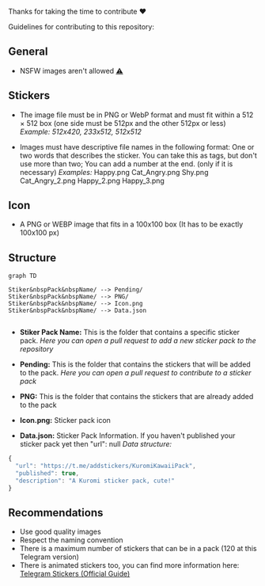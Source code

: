 Thanks for taking the time to contribute ❤️

Guidelines for contributing to this repository:

## General

- NSFW images aren't allowed [⚠](https://docs.github.com/en/site-policy/acceptable-use-policies/github-sexually-obscene-content)

## Stickers

- The image file must be in PNG or WebP format and must fit within a 512 × 512 box (one side must be 512px and the other 512px or less)
_Example: 
512x420, 233x512, 512x512_

- Images must have descriptive file names in the following format: One or two words that describes the sticker. You can take this as tags, but don't use more than two; You can add a number at the end. (only if it is necessary)
_Examples:_
Happy.png
Cat_Angry.png
Shy.png
Cat_Angry_2.png
Happy_2.png
Happy_3.png

## Icon

- A PNG or WEBP image that fits in a 100x100 box (It has to be exactly 100x100 px)

## Structure

```mermaid
graph TD

Stiker&nbspPack&nbspName/ --> Pending/
Stiker&nbspPack&nbspName/ --> PNG/
Stiker&nbspPack&nbspName/ --> Icon.png
Stiker&nbspPack&nbspName/ --> Data.json


```

- **Stiker Pack Name:** This is the folder that contains a specific sticker pack. _Here you can open a pull request to add a new sticker pack to the repository_

- **Pending:** This is the folder that contains the stickers that will be added to the pack. _Here you can open a pull request to contribute to a sticker pack_

- **PNG:** This is the folder that contains the stickers that are already added to the pack

- **Icon.png:** Sticker pack icon

- **Data.json:** Sticker Pack Information. If you haven't published your sticker pack yet then "url": null
_Data structure:_

```js
{
  "url": "https://t.me/addstickers/KuromiKawaiiPack",
  "published": true,
  "description": "A Kuromi sticker pack, cute!"
}
```

## Recommendations

 - Use good quality images
 - Respect the naming convention
 - There is a maximum number of stickers that can be in a pack (120 at this Telegram version)
 - There is animated stickers too, you can find more information here: [Telegram Stickers (Official Guide)](https://core.telegram.org/stickers)